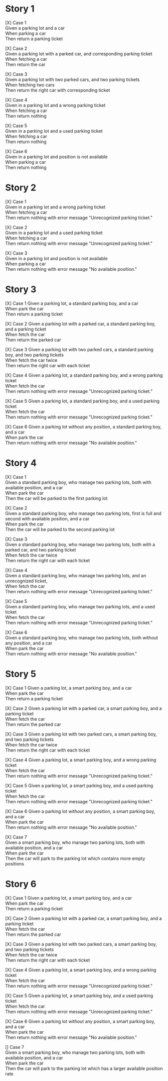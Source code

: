 # Story 1
[X] Case 1  
    Given a parking lot and a car  
    When parking a car  
    Then return a parking ticket

[X] Case 2  
    Given a parking lot with a parked car, and corresponding parking ticket  
    When fetching a car  
    Then return the car  

[X] Case 3  
    Given a parking lot with two parked cars, and two parking tickets  
    When fetching two cars  
    Then return the right car with corresponding ticket

[X] Case 4  
    Given in a parking lot and a wrong parking ticket  
    When fetching a car   
    Then return nothing  

[X] Case 5  
    Given in a parking lot and a used parking ticket  
    When fetching a car   
    Then return nothing  

[X] Case 6  
    Given in a parking lot and position is not available  
    When parking a car  
    Then return nothing 


# Story 2
[X] Case 1  
    Given in a parking lot and a wrong parking ticket  
    When fetching a car  
    Then return nothing with error message "Unrecognized parking ticket."  

[X] Case 2  
    Given in a parking lot and a used parking ticket  
    When fetching a car  
    Then return nothing with error message "Unrecognized parking ticket."

[X] Case 3  
    Given in a parking lot and position is not available  
    When parking a car  
    Then return nothing with error message "No available position."


# Story 3
[X] Case 1
    Given a parking lot, a standard parking boy, and a car  
    When park the car  
    Then return a parking ticket

[X] Case 2
    Given a parking lot with a parked car, a standard parking boy, and a parking ticket  
    When fetch the car  
    Then return the parked car

[X] Case 3
    Given a parking lot with two parked cars, a standard parking boy, and two parking tickets  
    When fetch the car twice  
    Then return the right car with each ticket

[X] Case 4
    Given a parking lot, a standard parking boy, and a wrong parking ticket  
    When fetch the car  
    Then return nothing with error message "Unrecognized parking ticket.”

[X] Case 5
    Given a parking lot, a standard parking boy, and a used parking ticket  
    When fetch the car  
    Then return nothing with error message "Unrecognized parking ticket."

[X] Case 6
    Given a parking lot without any position, a standard parking boy, and a car  
    When park the car  
    Then return nothing with error message "No available position."  


# Story 4
[X] Case 1  
    Given a standard parking boy, who manage two parking lots, both with available position, and a car  
    When park the car  
    Then the car will be parked to the first parking lot  

[X] Case 2  
    Given a standard parking boy, who manage two parking lots, first is full and second with available position, and a car  
    When park the car  
    Then the car will be parked to the second parking lot  

[X] Case 3  
    Given a standard parking boy, who manage two parking lots, both with a parked car, and two parking ticket  
    When fetch the car twice  
    Then return the right car with each ticket  

[X] Case 4  
    Given a standard parking boy, who manage two parking lots, and an unrecognized ticket,  
    When fetch the car  
    Then return nothing with error message "Unrecognized parking ticket."  

[X] Case 5  
    Given a standard parking boy, who manage two parking lots, and a used ticket  
    When fetch the car  
    Then return nothing with error message "Unrecognized parking ticket."  

[X] Case 6  
    Given a standard parking boy, who manage two parking lots, both without any position, and a car  
    When park the car  
    Then return nothing with error message "No available position."  


# Story 5
[X] Case 1
    Given a parking lot, a smart parking boy, and a car  
    When park the car  
    Then return a parking ticket

[X] Case 2
    Given a parking lot with a parked car, a smart parking boy, and a parking ticket  
    When fetch the car  
    Then return the parked car

[X] Case 3
    Given a parking lot with two parked cars, a smart parking boy, and two parking tickets  
    When fetch the car twice  
    Then return the right car with each ticket

[X] Case 4
    Given a parking lot, a smart parking boy, and a wrong parking ticket  
    When fetch the car  
    Then return nothing with error message "Unrecognized parking ticket."

[X] Case 5
    Given a parking lot, a smart parking boy, and a used parking ticket  
    When fetch the car  
    Then return nothing with error message "Unrecognized parking ticket."

[X] Case 6
    Given a parking lot without any position, a smart parking boy, and a car  
    When park the car  
    Then return nothing with error message "No available position."

[X] Case 7  
    Given a smart parking boy, who manage two parking lots, both with available position, and a car  
    When park the car  
    Then the car will park to the parking lot which contains more empty positions


# Story 6
[X] Case 1
    Given a parking lot, a smart parking boy, and a car  
    When park the car  
    Then return a parking ticket

[X] Case 2
    Given a parking lot with a parked car, a smart parking boy, and a parking ticket  
    When fetch the car  
    Then return the parked car

[X] Case 3
    Given a parking lot with two parked cars, a smart parking boy, and two parking tickets  
    When fetch the car twice  
    Then return the right car with each ticket

[X] Case 4
    Given a parking lot, a smart parking boy, and a wrong parking ticket  
    When fetch the car  
    Then return nothing with error message "Unrecognized parking ticket."

[X] Case 5
    Given a parking lot, a smart parking boy, and a used parking ticket  
    When fetch the car  
    Then return nothing with error message "Unrecognized parking ticket."

[X] Case 6
    Given a parking lot without any position, a smart parking boy, and a car  
    When park the car  
    Then return nothing with error message "No available position."

[] Case 7  
    Given a smart parking boy, who manage two parking lots, both with available position, and a car  
    When park the car  
    Then the car will park to the parking lot which has a larger available position rate
